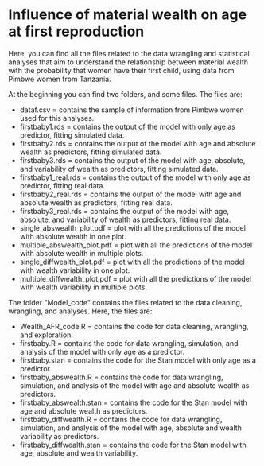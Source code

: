 # Influence of material wealth on age at first reproduction

Here, you can find all the files related to the data wrangling and statistical analyses that aim to understand the relationship between material wealth with the probability that women have their first child, using data from Pimbwe women from Tanzania.

At the beginning you can find two folders, and some files. The files are:
- dataf.csv = contains the sample of information from Pimbwe women used for this analyses.
- firstbaby1.rds = contains the output of the model with only age as predictor, fitting simulated data.
- firstbaby2.rds = contains the output of the model with age and absolute wealth as predictors, fitting simulated data.
- firstbaby3.rds = contains the output of the model with age, absolute, and variability of wealth as predictors, fitting simulated data.
- firstbaby1_real.rds = contains the output of the model with only age as predictor, fitting real data.
- firstbaby2_real.rds = contains the output of the model with age and absolute wealth as predictors, fitting real data.
- firstbaby3_real.rds = contains the output of the model with age, absolute, and variability of wealth as predictors, fitting real data.
- single_abswealth_plot.pdf = plot with all the predictions of the model with absolute wealth in one plot.
- multiple_abswealth_plot.pdf = plot with all the predictions of the model with absolute wealth in multiple plots.
- single_diffwealth_plot.pdf = plot with all the predictions of the model with wealth variability in one plot.
- multiple_diffwealth_plot.pdf = plot with all the predictions of the model with wealth variability in multiple plots.

The folder "Model_code" contains the files related to the data cleaning, wrangling, and analyses. Here, the files are:
- Wealth_AFR_code.R = contains the code for data cleaning, wrangling, and exploration.
- firstbaby.R = contains the code for data wrangling, simulation, and analysis of the model with only age as a predictor.
- firstbaby.stan = contains the code for the Stan model with only age as a predictor.
- firstbaby_abswealth.R = contains the code for data wrangling, simulation, and analysis of the model with age and absolute wealth as predictors.
- firstbaby_abswealth.stan = contains the code for the Stan model with age and absolute wealth as predictors.
- firstbaby_diffwealth.R = contains the code for data wrangling, simulation, and analysis of the model with age, absolute and wealth variability as predictors.
- firstbaby_diffwealth.stan = contains the code for the Stan model with age, absolute and wealth variability.

